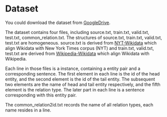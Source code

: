 # Dataset
You could download the dataset from  [GoogleDrive](https://drive.google.com/open?id=1ck3clj1twYug7eURAnIFjto_dMOz3T8I). 

The dataset contains four files, including source.txt, train.txt, valid.txt, test.txt, common_relation.txt. The structures of source.txt, train.txt, valid.txt, test.txt are homogeneous. source.txt is  derived from  [NYT-Wikidata](https://github.com/thunlp/PathNRE/tree/master/data) which align Wikidata  with New York Times corpus (NYT) and  train.txt, valid.txt, test.txt are derived from [Wikipedia-Wikidata](https://github.com/UKPLab/emnlp2017-relation-extraction) which align Wikidata with   Wikipedia.


Each line in those files is a instance, containing a entity pair and a corresponding sentence. The first element in each line is the id of the head entity, and the second element is the id of the tail entity. The subsequent two elements are the name of head and tail entity respectively, and the fifth element is the relation type. The later part in each line is a sentence corresponding with this entity pair.

The common_relation2id.txt records the name of all relation types, each name resides in a line.

 

